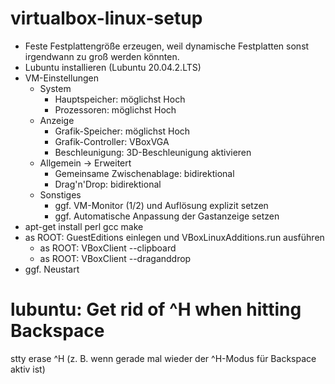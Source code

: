 # virtualbox-linux-setup

- Feste Festplattengröße erzeugen, weil dynamische Festplatten sonst irgendwann zu groß werden könnten.
- Lubuntu installieren (Lubuntu 20.04.2.LTS)
- VM-Einstellungen
  - System
    - Hauptspeicher: möglichst Hoch
    - Prozessoren: möglichst Hoch
  - Anzeige
    - Grafik-Speicher: möglichst Hoch
    - Grafik-Controller: VBoxVGA
    - Beschleunigung: 3D-Beschleunigung aktivieren
  - Allgemein -> Erweitert
    - Gemeinsame Zwischenablage: bidirektional
    - Drag'n'Drop: bidirektional
  - Sonstiges
    - ggf. VM-Monitor (1/2) und Auflösung explizit setzen
    - ggf. Automatische Anpassung der Gastanzeige setzen
- apt-get install perl gcc make 
- as ROOT: GuestEditions einlegen und VBoxLinuxAdditions.run ausführen
  - as ROOT: VBoxClient --clipboard
  - as ROOT: VBoxClient --draganddrop
- ggf. Neustart

# lubuntu: Get rid of ^H when hitting Backspace 

stty erase ^H (z. B. wenn gerade mal wieder der ^H-Modus für Backspace aktiv ist)

